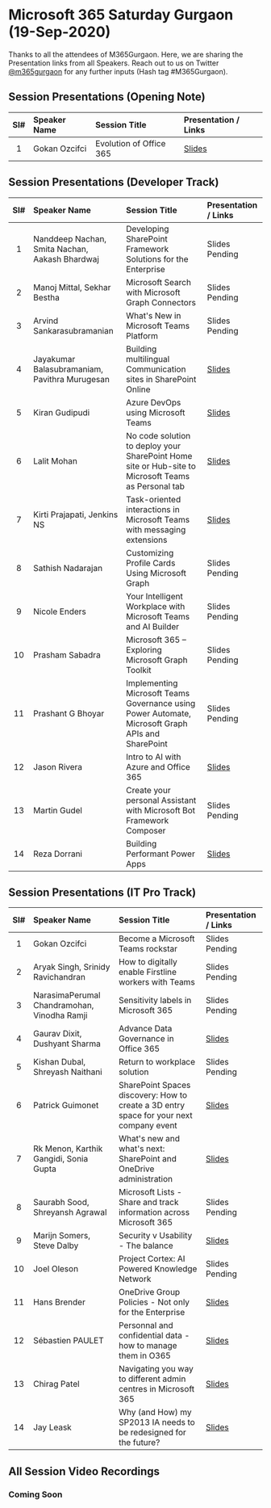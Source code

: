 # Microsoft 365 Saturday Gurgaon (19-Sep-2020)

Thanks to all the attendees of M365Gurgaon.  Here, we are sharing the Presentation links from all Speakers. Reach out to us on Twitter [@m365gurgaon](https://twitter.com/m365gurgaon "Microsoft 365 Gurgaon") for any further inputs (Hash tag #M365Gurgaon).

## Session Presentations (Opening Note)

| Sl# | Speaker Name | Session Title | Presentation / Links |
|:---:|:-----------|:---------|:------------|
| 1 | Gokan Ozcifci | Evolution of Office 365 | [Slides](https://github.com/mstechcomin/m365-saturday-gurgaon-2020/blob/master/docs/M365SaturdayGurgaon2020-Evolution_of_Office365-GokanOzcifci.pdf "Presentation") |

## Session Presentations (Developer Track)

| Sl# | Speaker Name | Session Title | Presentation / Links |
|:---:|:-----------|:---------|:------------|
| 1 | Nanddeep Nachan, Smita Nachan, Aakash Bhardwaj | Developing SharePoint Framework Solutions for the Enterprise | Slides Pending |
| 2 | Manoj Mittal, Sekhar Bestha | Microsoft Search with Microsoft Graph Connectors | Slides Pending |
| 3 | Arvind Sankarasubramanian | What's New in Microsoft Teams Platform | Slides Pending |
| 4 | Jayakumar Balasubramaniam, Pavithra Murugesan | Building multilingual Communication sites in SharePoint Online | [Slides](https://github.com/mstechcomin/m365-saturday-gurgaon-2020/blob/master/docs/M365SaturdayGurgaon2020-Building_multilingual_Communication_sites_in_SharePoint_Online-Jayakumar_Pavithra.pdf "Presentation") |
| 5 | Kiran Gudipudi | Azure DevOps using Microsoft Teams | [Slides](https://github.com/mstechcomin/m365-saturday-gurgaon-2020/blob/master/docs/M365SaturdayGurgaon2020-Azure_DevOps_with_Microsoft_Teams-KiranGudipudi.pdf "Presentation") |
| 6 | Lalit Mohan | No code solution to deploy your SharePoint Home site or Hub-site to Microsoft Teams as Personal tab | [Slides](https://github.com/mstechcomin/m365-saturday-gurgaon-2020/blob/master/docs/M365SaturdayGurgaon2020-No_code_solution_for_Microsoft_Teams-LalitMohan.pdf "Presentation") |
| 7 | Kirti Prajapati, Jenkins NS | Task-oriented interactions in Microsoft Teams with messaging extensions | [Slides](https://github.com/mstechcomin/m365-saturday-gurgaon-2020/blob/master/docs/M365SaturdayGurgaon2020-Task_Oriented_Interactions_in_Microsoft_Teams_with_Messaging_Extensions-Kirti_Jenkins.pdf "Presentation") |
| 8 | Sathish Nadarajan | Customizing Profile Cards Using Microsoft Graph | Slides Pending |
| 9 | Nicole Enders | Your Intelligent Workplace with Microsoft Teams and AI Builder | Slides Pending |
| 10 | Prasham Sabadra | Microsoft 365 – Exploring Microsoft Graph Toolkit | Slides Pending |
| 11 | Prashant G Bhoyar | Implementing Microsoft Teams Governance using Power Automate, Microsoft Graph APIs and SharePoint | Slides Pending |
| 12 | Jason Rivera | Intro to AI with Azure and Office 365 | [Slides](https://github.com/mstechcomin/m365-saturday-gurgaon-2020/blob/master/docs/M365SaturdayGurgaon2020-Intro_to_AI_with_Azure_and_Office365-JasonRivera.pdf "Presentation") |
| 13 | Martin Gudel | Create your personal Assistant with Microsoft Bot Framework Composer | Slides Pending |
| 14 | Reza Dorrani | Building Performant Power Apps | [Slides](https://github.com/mstechcomin/m365-saturday-gurgaon-2020/blob/master/docs/M365SaturdayGurgaon2020-Building_Performant_PowerApps-RezaDorrani.pdf "Presentation") |

## Session Presentations (IT Pro Track)

| Sl# | Speaker Name | Session Title | Presentation / Links |
|:---:|:-----------|:---------|:------------|
| 1   | Gokan Ozcifci | Become a Microsoft Teams rockstar | Slides Pending |
| 2   | Aryak Singh, Srinidy Ravichandran | How to digitally enable Firstline workers with Teams | Slides Pending |
| 3   | NarasimaPerumal Chandramohan, Vinodha Ramji | Sensitivity labels in Microsoft 365 | Slides Pending |
| 4   | Gaurav Dixit, Dushyant Sharma | Advance Data Governance in Office 365 | [Slides](https://github.com/mstechcomin/m365-saturday-gurgaon-2020/blob/master/docs/M365SaturdayGurgaon2020-Advance_Data_Governance-GauravDixit_DushyantSharma.pdf "Presentation") |
| 5   | Kishan Dubal, Shreyash Naithani | Return to workplace solution | Slides Pending |
| 6   | Patrick Guimonet | SharePoint Spaces discovery: How to create a 3D entry space for your next company event | [Slides](https://github.com/mstechcomin/m365-saturday-gurgaon-2020/blob/master/docs/M365SaturdayGurgaon2020-SharePoint_Spaces_discovery-How_to_create_a_3D_entry_space_for_your_next_company_event-PatrickGuimonet.pdf "Presentation") |
| 7   | Rk Menon, Karthik Gangidi, Sonia Gupta | What's new and what's next: SharePoint and OneDrive administration | [Slides](https://github.com/mstechcomin/m365-saturday-gurgaon-2020/blob/master/docs/M365SaturdayGurgaon2020-Whats_new_and_whats_next-SharePoint_and_OneDrive_administration-RkMenon_KarthikGangidi_SoniaGupta.pdf "Presentation") |
| 8   | Saurabh Sood, Shreyansh Agrawal | Microsoft Lists - Share and track information across Microsoft 365 | Slides Pending |
| 9   | Marijn Somers, Steve Dalby | Security v Usability - The balance | [Slides](https://github.com/mstechcomin/m365-saturday-gurgaon-2020/blob/master/docs/M365SaturdayGurgaon2020-Security_v_Usability-The_Balance-Marijn-Steve.pdf "Presentation") |
| 10  | Joel Oleson | Project Cortex: AI Powered Knowledge Network | Slides Pending |
| 11  | Hans Brender | OneDrive Group Policies - Not only for the Enterprise | [Slides](https://github.com/mstechcomin/m365-saturday-gurgaon-2020/blob/master/docs/M365SaturdayGurgaon2020-OneDrive_Group_Policies-Not_only_for_the_Enterprise-HansBrender.pdf "Presentation") |
| 12  | Sébastien PAULET | Personnal and confidential data - how to manage them in O365 | [Slides](https://github.com/mstechcomin/m365-saturday-gurgaon-2020/blob/master/docs/M365SaturdayGurgaon2020-Personnal_and_Confidential_Data-How_to_manage_them_in_O365-SPAULET.pdf "Presentation") |
| 13  | Chirag Patel | Navigating you way to different admin centres in Microsoft 365 | [Slides](https://github.com/mstechcomin/m365-saturday-gurgaon-2020/blob/master/docs/M365SaturdayGurgaon2020-Navigating_you_way_to_different_admin_centres_in_Microsoft365-ChiragPatel.pdf "Presentation") |
| 14  | Jay Leask | Why (and How) my SP2013 IA needs to be redesigned for the future? | [Slides](https://github.com/mstechcomin/m365-saturday-gurgaon-2020/blob/master/docs/M365SaturdayGurgaon2020-Why_and_How_my_SP2013_IA_needs_to_be_redesigned_for_the_future-JayLeask.pdf "Presentation") |

## All Session Video Recordings

### Coming Soon
